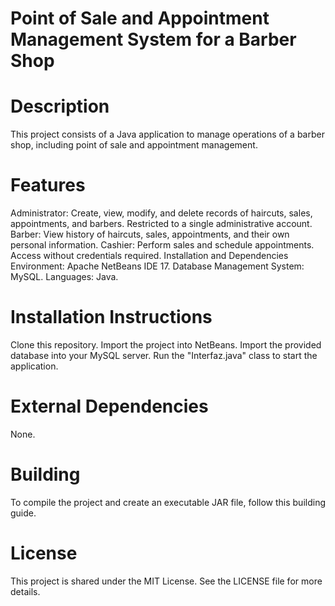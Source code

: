 # Point of Sale and Appointment Management System for a Barber Shop

# Description
This project consists of a Java application to manage operations of a barber shop, including point of sale and appointment management.

# Features
Administrator:
Create, view, modify, and delete records of haircuts, sales, appointments, and barbers.
Restricted to a single administrative account.
Barber:
View history of haircuts, sales, appointments, and their own personal information.
Cashier:
Perform sales and schedule appointments.
Access without credentials required.
Installation and Dependencies
Environment: Apache NetBeans IDE 17.
Database Management System: MySQL.
Languages: Java.

# Installation Instructions
Clone this repository.
Import the project into NetBeans.
Import the provided database into your MySQL server.
Run the "Interfaz.java" class to start the application.

# External Dependencies
None.

# Building
To compile the project and create an executable JAR file, follow this building guide.

# License
This project is shared under the MIT License. See the LICENSE file for more details.
